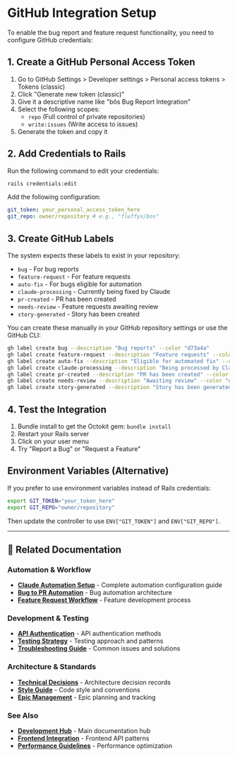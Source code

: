 # GitHub Integration Setup

To enable the bug report and feature request functionality, you need to configure GitHub credentials:

## 1. Create a GitHub Personal Access Token

1. Go to GitHub Settings > Developer settings > Personal access tokens > Tokens (classic)
2. Click "Generate new token (classic)"
3. Give it a descriptive name like "bŏs Bug Report Integration"
4. Select the following scopes:
   - `repo` (Full control of private repositories)
   - `write:issues` (Write access to issues)
5. Generate the token and copy it

## 2. Add Credentials to Rails

Run the following command to edit your credentials:

```bash
rails credentials:edit
```

Add the following configuration:

```yaml
git_token: your_personal_access_token_here
git_repo: owner/repository # e.g., "fluffyx/bos"
```

## 3. Create GitHub Labels

The system expects these labels to exist in your repository:

- `bug` - For bug reports
- `feature-request` - For feature requests
- `auto-fix` - For bugs eligible for automation
- `claude-processing` - Currently being fixed by Claude
- `pr-created` - PR has been created
- `needs-review` - Feature requests awaiting review
- `story-generated` - Story has been created

You can create these manually in your GitHub repository settings or use the GitHub CLI:

```bash
gh label create bug --description "Bug reports" --color "d73a4a"
gh label create feature-request --description "Feature requests" --color "a2eeef"
gh label create auto-fix --description "Eligible for automated fix" --color "0075ca"
gh label create claude-processing --description "Being processed by Claude" --color "ffcc00"
gh label create pr-created --description "PR has been created" --color "0e8a16"
gh label create needs-review --description "Awaiting review" --color "d4c5f9"
gh label create story-generated --description "Story has been generated" --color "c5def5"
```

## 4. Test the Integration

1. Bundle install to get the Octokit gem: `bundle install`
2. Restart your Rails server
3. Click on your user menu
4. Try "Report a Bug" or "Request a Feature"

## Environment Variables (Alternative)

If you prefer to use environment variables instead of Rails credentials:

```bash
export GIT_TOKEN="your_token_here"
export GIT_REPO="owner/repository"
```

Then update the controller to use `ENV["GIT_TOKEN"]` and `ENV["GIT_REPO"]`.

---

## 🔗 Related Documentation

### Automation & Workflow
- **[Claude Automation Setup](../guides/claude-automation-setup.md)** - Complete automation configuration guide
- **[Bug to PR Automation](../guides/readme-bug-to-pr-automation.md)** - Bug automation architecture
- **[Feature Request Workflow](../workflows/feature-request-workflow.md)** - Feature development process

### Development & Testing
- **[API Authentication](../api/api-authentication.md)** - API authentication methods
- **[Testing Strategy](../tests/readme-tests.md)** - Testing approach and patterns
- **[Troubleshooting Guide](../architecture/troubleshooting-guide.md)** - Common issues and solutions

### Architecture & Standards
- **[Technical Decisions](../standards/technical-decisions.md)** - Architecture decision records
- **[Style Guide](../standards/style-guide.md)** - Code style and conventions
- **[Epic Management](../epics/README.md)** - Epic planning and tracking

### See Also
- **[Development Hub](../README.md)** - Main documentation hub
- **[Frontend Integration](../api/frontend-integration.md)** - Frontend API patterns
- **[Performance Guidelines](../architecture/performance-guidelines.md)** - Performance optimization